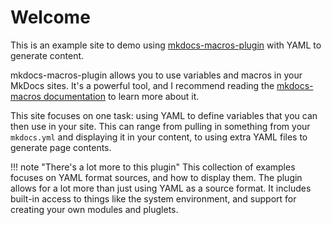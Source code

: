 # Welcome

This is an example site to demo using [mkdocs-macros-plugin](https://github.com/fralau/mkdocs_macros_plugin) with YAML to generate content.

mkdocs-macros-plugin allows you to use variables and macros in your MkDocs sites. It's a powerful tool, and I recommend reading the [mkdocs-macros documentation](https://mkdocs-macros-plugin.readthedocs.io/en/latest/) to learn more about it.

This site focuses on one task: using YAML to define variables that you can then use in your site. This can range from pulling in something from your `mkdocs.yml` and displaying it in your content, to using extra YAML files to generate page contents.

!!! note "There's a lot more to this plugin"
    This collection of examples focuses on YAML format sources, and how to display them. The plugin allows for a lot more than just using YAML as a source format. It includes built-in access to things like the system environment, and support for creating your own modules and pluglets.